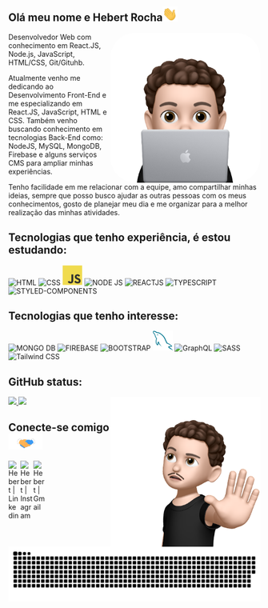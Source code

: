 <h2 align="left">Olá meu nome e Hebert Rocha<img src="https://github.com/SatYu26/SatYu26/blob/master/Assets/Hi.gif" height="29px"></h2>

<img align="right" alt="Hebert-pic" width="300px" style="border-radius:50px;" src="https://github.com/Hebert324/Hebert324/blob/main/images/MEMOJI%20PC.PNG">

<p>
Desenvolvedor Web com conhecimento em React.JS, Node.js, JavaScript, HTML/CSS, Git/Gituhb.

Atualmente venho me dedicando ao Desenvolvimento Front-End e me especializando em React.JS, JavaScript, HTML e CSS. Também venho buscando conhecimento em tecnologias Back-End como: NodeJS, MySQL, MongoDB, Firebase e alguns serviços CMS para ampliar minhas experiências.
 
Tenho facilidade em me relacionar com a equipe, amo compartilhar minhas ideias, sempre que posso busco ajudar as outras pessoas com os meus conhecimentos, gosto de planejar meu dia e me organizar para a melhor realização das minhas atividades.
</p>

<h2>Tecnologias que tenho experiência, é estou estudando:</h2>

<img src="https://i.pinimg.com/originals/c5/73/ff/c573ff5552d6da9a1d28ec4e27cd1445.png" alt="HTML" width="40" height="40" style="max-width:100%;"></img>
<img src="https://i.pinimg.com/originals/b8/48/d5/b848d5d9bb221592064de0f356f61676.png" alt="CSS" width="40" height="40" style="max-width:100%;"></img>
<img src="https://raw.githubusercontent.com/devicons/devicon/master/icons/javascript/javascript-original.svg" alt="JAVASCRIPT" width="40" height="40" style="max-width:100%;"></img>
<img src="https://cdn4.iconfinder.com/data/icons/logos-and-brands/512/233_Node_Js_logo-256.png" alt="NODE JS" width="40" height="40" style="max-width:100%;"></img>
<img src="https://cdn4.iconfinder.com/data/icons/logos-3/600/React.js_logo-256.png" alt="REACTJS" width="40" height="40" style="max-width:100%;"></img>
<img src="https://i.pinimg.com/originals/de/67/94/de67947ca874ad4f75db38b01f061a84.png" alt="TYPESCRIPT" width="40" height="40" style="max-width:100%;"></img>
<img src="https://cdn-icons-png.flaticon.com/512/599/599368.png" alt="STYLED-COMPONENTS" width="40" height="40" style="max-width:100%;"></img>

<h2>Tecnologias que tenho interesse:</h2>

<img src="https://i.pinimg.com/originals/f1/11/2c/f1112c450b49753109b132bf8542cf49.png" alt="MONGO DB" width="40" height="40" style="max-width:100%;"></img>
<img src="https://jafapps.com.br/wp-content/uploads/2019/01/jafapps_.png" alt="FIREBASE" width="40" height="40" style="max-width:100%;"></img>
<img src="https://i.pinimg.com/originals/a4/e2/6a/a4e26a86c68e866d645d5a5607a7e9e2.png" alt="BOOTSTRAP" width="40" height="40" style="max-width:100%;"></img>
<img src="https://github.com/Hebert324/Hebert324/blob/main/images/mysql.png?raw=true" alt="MySQL" width="40" height="40" style="max-width:100%;"></img>
<img src="https://upload.wikimedia.org/wikipedia/commons/thumb/1/17/GraphQL_Logo.svg/2048px-GraphQL_Logo.svg.png" alt="GraphQL" width="40" height="40" style="max-width:100%;"></img>
<img src="https://sass-lang.com/assets/img/logos/logo-b6e1ef6e.svg" alt="SASS" width="40" height="40" style="max-width:100%;"></img>
<img src="https://upload.wikimedia.org/wikipedia/commons/thumb/d/d5/Tailwind_CSS_Logo.svg/2048px-Tailwind_CSS_Logo.svg.png" alt="Tailwind CSS" width="40" height="40" style="max-width:100%;"></img>

<h2>GitHub status:</h2>

  <a href="https://github.com/anuraghazra/convoychat">
  <img width="400px" src="https://github-readme-stats.vercel.app/api/top-langs/?username=Hebert324&hide=html&layout=compact&theme=apprentice&hide_border=true" />
</a>

<img align="right" width="300px" alt="atenção" src="https://github.com/Hebert324/Hebert324/blob/main/images/MEMOJI%20PARE.PNG">

<a href="https://github.com/anuraghazra/github-readme-stats">
  <img width="400px" src="https://github-readme-stats.vercel.app/api?username=Hebert324&theme=apprentice&hide_border=true" />
</a> 
 
  
<h2>Conecte-se comigo<img src="https://github.com/SatYu26/SatYu26/blob/master/Assets/Handshake.gif" height="32px"></h2>

  <a href="https://www.linkedin.com/in/hebert-rc">
    <img align="left" alt="Hebert | Linkedin" width="24px" src="https://i.pinimg.com/originals/30/c4/53/30c453b7f5fbdb09ea0cb42a5dc7a6e5.png" />
  </a> &nbsp;&nbsp;
  <a href="https://www.instagram.com/hebert.rc/">
    <img align="left" alt="Hebert | Instagram" width="26px" src="https://i.pinimg.com/originals/4a/8c/23/4a8c23476a7c20c5bee2a752a6f96e9e.png" />
  </a> &nbsp;&nbsp;
<!--   <a href="https://www.youtube.com/channel/UCIGhuN-sgEiVoAVwAJte8Bw">
    <img align="left" alt="Hebert | Youtube" width="26px" src="https://i.pinimg.com/originals/ca/6d/67/ca6d67e60f758d352745329b283e8f32.png" />
  </a> &nbsp;&nbsp; -->
  <a href="mailto:hebertrocha76@gmail.com">
    <img align="left" alt="Hebert | Gmail" width="26px" src="https://i.pinimg.com/originals/2c/1a/75/2c1a7560c88ea83e6b2593cd07af8ad8.png" />
  </a>
  
![Snake animation](https://github.com/Hebert324/Hebert324/blob/output/github-contribution-grid-snake.svg)
